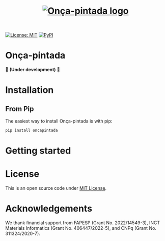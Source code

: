 <h1 align="center" style="margin-top:20px; margin-bottom:50px;">

<a href="https://github.com/seixasgroup/oncapintada" target="_blank" rel="noopener noreferrer">
  <picture>
    <source srcset="https://raw.githubusercontent.com/seixasgroup/oncapintada/refs/heads/main/logo/logo_dark.png" media="(prefers-color-scheme: dark)">
    <source srcset="https://raw.githubusercontent.com/seixasgroup/oncapintada/refs/heads/main/logo/logo_light.png" media="(prefers-color-scheme: light)">
    <img src="https://raw.githubusercontent.com/seixasgroup/oncapintada/refs/heads/main/logo/logo_light.png" alt="Onça-pintada logo" style="height: auto; width: auto; max-height: 200px;">
  </picture>
</a>
</h1> 

[![License: MIT](https://img.shields.io/github/license/seixasgroup/oncapintada?color=green&style=for-the-badge)](LICENSE)    [![PyPI](https://img.shields.io/pypi/v/oncapintada?color=red&style=for-the-badge)](https://pypi.org/project/oncapintada/)

# Onça-pintada

🚧 **(Under development)** 🚧


# Installation

## From Pip
The easiest way to install Onça-pintada is with pip:

```python
pip install oncapintada
```

# Getting started

# License

This is an open source code under [MIT License](LICENSE).

# Acknowledgements

We thank financial support from FAPESP (Grant No. 2022/14549-3), INCT Materials Informatics (Grant No. 406447/2022-5), and CNPq (Grant No. 311324/2020-7).